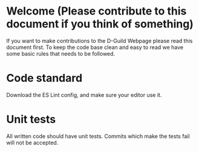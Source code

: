 # Welcome (Please contribute to this document if you think of something)

If you want to make contributions to the D-Guild Webpage please read this document first. To keep the code base clean and easy to read we have some basic rules that needs to be followed. 

# Code standard 
Download the ES Lint config, and make sure your editor use it.

# Unit tests
All written code should have unit tests. Commits which make the tests fail will not be accepted. 
